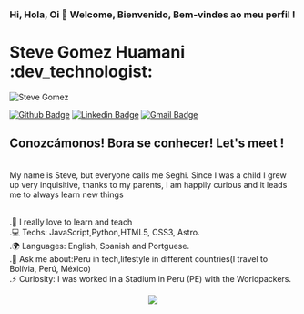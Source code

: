### Hi, Hola, Oi 👋 Welcome, Bienvenido, Bem-vindes ao meu perfil !

<!--
**Steve Gomez/badkitten-bug** is a ✨ _special_ ✨ repository because its `README.md` (this file) appears on your GitHub profile.

 [<img src="https://drive.google.com/file/d/1CKzyia3mXXhgLxZCrYIVqU2CjAeEwA34/view?usp=sharing" width=115 > <br> <sub> Steve Gomez </sub>](https://www.linkedin.com/in/steve-gomez-dev/) 
 
Here are some ideas to get you started:

- 🔭 I’m currently working on ...
- 🌱 I’m currently learning ...
- 👯 I’m looking to collaborate on ...
- 🤔 I’m looking for help with ...
- 💬 Ask me about ...
- 📫 How to reach me: ...
- 😄 Pronouns: ...
- ⚡ Fun fact: ...
-->

# Steve Gomez Huamani :dev_technologist:

<p align="left"> <img src="https://komarev.com/ghpvc/?username=badkitten-bug" alt="Steve Gomez" /> </p>

[![Github Badge](https://img.shields.io/badge/-Github-000?style=flat-square&logo=Github&logoColor=white&link=https://github.com/badkitten-bug
)](https://github.com/badkitten-bug
)
[![Linkedin Badge](https://img.shields.io/badge/-LinkedIn-blue?style=flat-square&logo=Linkedin&logoColor=white&link=https://www.linkedin.com/in/steve-gomez-dev//)](https://www.linkedin.com/in/steve-gomez-dev//)
[![Gmail Badge](https://img.shields.io/badge/-Gmail-c14438?style=flat-square&logo=Gmail&logoColor=white&link=mailto:stevegomezdev@gmail.com)](mailto:stevegomezdev@gmail.com/)
<br/>
## Conozcámonos! Bora se conhecer! Let's meet ! 
<br/>
     My name is Steve, but everyone calls me Seghi. Since I was a child I grew up very inquisitive, thanks to my parents, I am happily curious and it leads me to always learn new things

<br/>.💙  I really love to learn and teach
<br/>.💻  Techs: JavaScript,Python,HTML5, CSS3, Astro.
<br/>.🌍  Languages: English, Spanish and Portguese.
<br/>.💬  Ask me about:Peru in tech,lifestyle in different countries(I travel to Bolívia, Perú, México)
<br/> .⚡ Curiosity: I was worked in a Stadium in Peru (PE) with the Worldpackers.
</br>
<p align="center"> 
 <a><img src="https://github-readme-stats.vercel.app/api?username=badkitten-bug&show_icons=true&theme=graywhite" /></a>
</p> 
